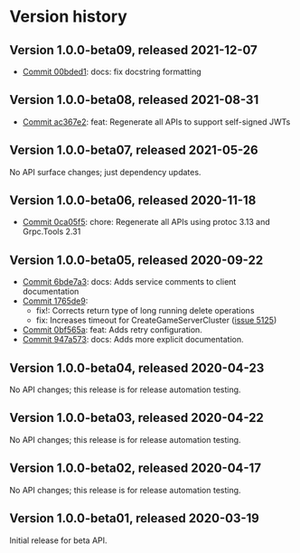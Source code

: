 # Version history

## Version 1.0.0-beta09, released 2021-12-07

- [Commit 00bded1](https://github.com/googleapis/google-cloud-dotnet/commit/00bded1): docs: fix docstring formatting
## Version 1.0.0-beta08, released 2021-08-31

- [Commit ac367e2](https://github.com/googleapis/google-cloud-dotnet/commit/ac367e2): feat: Regenerate all APIs to support self-signed JWTs

## Version 1.0.0-beta07, released 2021-05-26

No API surface changes; just dependency updates.

## Version 1.0.0-beta06, released 2020-11-18

- [Commit 0ca05f5](https://github.com/googleapis/google-cloud-dotnet/commit/0ca05f5): chore: Regenerate all APIs using protoc 3.13 and Grpc.Tools 2.31

## Version 1.0.0-beta05, released 2020-09-22

- [Commit 6bde7a3](https://github.com/googleapis/google-cloud-dotnet/commit/6bde7a3): docs: Adds service comments to client documentation
- [Commit 1765de9](https://github.com/googleapis/google-cloud-dotnet/commit/1765de9):
  - fix!: Corrects return type of long running delete operations
  - fix: Increases timeout for CreateGameServerCluster ([issue 5125](https://github.com/googleapis/google-cloud-dotnet/issues/5125))
- [Commit 0bf565a](https://github.com/googleapis/google-cloud-dotnet/commit/0bf565a): feat: Adds retry configuration.
- [Commit 947a573](https://github.com/googleapis/google-cloud-dotnet/commit/947a573): docs: Adds more explicit documentation.
  
## Version 1.0.0-beta04, released 2020-04-23

No API changes; this release is for release automation testing.

## Version 1.0.0-beta03, released 2020-04-22

No API changes; this release is for release automation testing.

## Version 1.0.0-beta02, released 2020-04-17

No API changes; this release is for release automation testing.

## Version 1.0.0-beta01, released 2020-03-19

Initial release for beta API.
